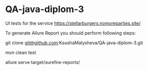 # QA-java-diplom-3
UI tests for the service https://stellarburgers.nomoreparties.site/

To generate Allure Report you should perform following steps:

git clone git@github.com:KsushaMalysheva/QA-java-diplom-3.git

mvn clean test

allure serve target/surefire-reports/
